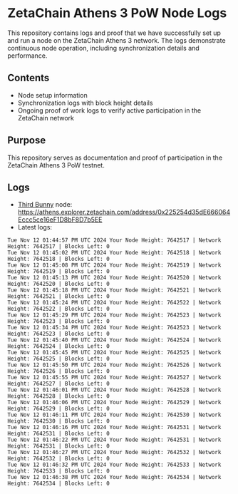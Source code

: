 # ZetaChain Athens 3 PoW Node Logs
This repository contains logs and proof that we have successfully set up and run a node on the ZetaChain Athens 3 network. The logs demonstrate continuous node operation, including synchronization details and performance.

## Contents
- Node setup information
- Synchronization logs with block height details
- Ongoing proof of work logs to verify active participation in the ZetaChain network

## Purpose
This repository serves as documentation and proof of participation in the ZetaChain Athens 3 PoW testnet.

## Logs

- [Third Bunny](https://thirdbunny.xyz/) node: https://athens.explorer.zetachain.com/address/0x225254d35dE666064Eccc5ce16eF1D8bF8D7b5EE
- Latest logs:
```
Tue Nov 12 01:44:57 PM UTC 2024 Your Node Height: 7642517 | Network Height: 7642517 | Blocks Left: 0
Tue Nov 12 01:45:02 PM UTC 2024 Your Node Height: 7642518 | Network Height: 7642518 | Blocks Left: 0
Tue Nov 12 01:45:08 PM UTC 2024 Your Node Height: 7642519 | Network Height: 7642519 | Blocks Left: 0
Tue Nov 12 01:45:13 PM UTC 2024 Your Node Height: 7642520 | Network Height: 7642520 | Blocks Left: 0
Tue Nov 12 01:45:18 PM UTC 2024 Your Node Height: 7642521 | Network Height: 7642521 | Blocks Left: 0
Tue Nov 12 01:45:24 PM UTC 2024 Your Node Height: 7642522 | Network Height: 7642522 | Blocks Left: 0
Tue Nov 12 01:45:29 PM UTC 2024 Your Node Height: 7642523 | Network Height: 7642523 | Blocks Left: 0
Tue Nov 12 01:45:34 PM UTC 2024 Your Node Height: 7642523 | Network Height: 7642523 | Blocks Left: 0
Tue Nov 12 01:45:40 PM UTC 2024 Your Node Height: 7642524 | Network Height: 7642524 | Blocks Left: 0
Tue Nov 12 01:45:45 PM UTC 2024 Your Node Height: 7642525 | Network Height: 7642525 | Blocks Left: 0
Tue Nov 12 01:45:50 PM UTC 2024 Your Node Height: 7642526 | Network Height: 7642526 | Blocks Left: 0
Tue Nov 12 01:45:55 PM UTC 2024 Your Node Height: 7642527 | Network Height: 7642527 | Blocks Left: 0
Tue Nov 12 01:46:01 PM UTC 2024 Your Node Height: 7642528 | Network Height: 7642528 | Blocks Left: 0
Tue Nov 12 01:46:06 PM UTC 2024 Your Node Height: 7642529 | Network Height: 7642529 | Blocks Left: 0
Tue Nov 12 01:46:11 PM UTC 2024 Your Node Height: 7642530 | Network Height: 7642530 | Blocks Left: 0
Tue Nov 12 01:46:16 PM UTC 2024 Your Node Height: 7642531 | Network Height: 7642531 | Blocks Left: 0
Tue Nov 12 01:46:22 PM UTC 2024 Your Node Height: 7642531 | Network Height: 7642531 | Blocks Left: 0
Tue Nov 12 01:46:27 PM UTC 2024 Your Node Height: 7642532 | Network Height: 7642532 | Blocks Left: 0
Tue Nov 12 01:46:32 PM UTC 2024 Your Node Height: 7642533 | Network Height: 7642533 | Blocks Left: 0
Tue Nov 12 01:46:38 PM UTC 2024 Your Node Height: 7642534 | Network Height: 7642534 | Blocks Left: 0
```
